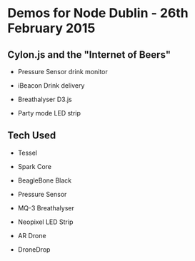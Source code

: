 # Demos for Node Dublin - 26th February 2015

## Cylon.js and the "Internet of Beers"

* Pressure Sensor drink monitor

* iBeacon Drink delivery

* Breathalyser D3.js

* Party mode LED strip

## Tech Used

* Tessel

* Spark Core

* BeagleBone Black

* Pressure Sensor

* MQ-3 Breathalyser

* Neopixel LED Strip

* AR Drone

* DroneDrop
